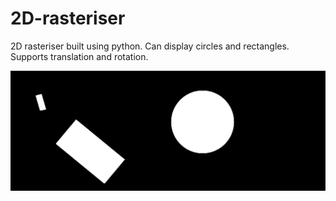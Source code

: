 # 2D-rasteriser
2D rasteriser built using python. Can display circles and rectangles. Supports translation and rotation.

![](https://github.com/10Kaiser10/2D-rasteriser/blob/main/screenshot.png?raw=true)
